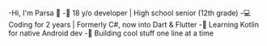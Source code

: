 -Hi, I'm Parsa 👋
-🌱 18 y/o developer | High school senior (12th grade)
-💻 Coding for 2 years | Formerly C#, now into Dart & Flutter
-📱 Learning Kotlin for native Android dev
-🚀 Building cool stuff one line at a time
